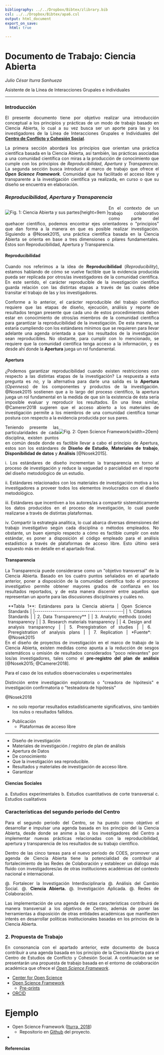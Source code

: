 ```yaml
---
bibliography: ../../Dropbox/Bibtex/zlibrary.bib
csl: ../../Dropbox/Bibtex/apa6.csl
output: html_document
export_on_save:
  html: true

---
```

# Documento de Trabajo: Ciencia Abierta

*Julio César Iturra Sanhueza*

Asistente de la Línea de Interacciones Grupales e individuales

---

<div style="text-align: justify">

### Introducción    

El presente documento tiene por objetivo realizar una introducción conceptual a los principios y prácticas de un modo de trabajo basado en Ciencia Abierta, lo cual a su vez busca ser un aporte para las y los investigadores de la Línea de Interacciones Grupales e Individuales del **[Centro de Conflicto y Cohesión Social](https://www.coes.cl/)**.

La primera sección abordará los principios que orientan una práctica científica basada en la Ciencia Abierta, así también, las prácticas asociadas a una comunidad científica con miras a la producción de conocimiento que cumple con los principios de *Reproducibilidad*, *Apertura* y *Transparencia*. La segunda sección busca introducir al marco de trabajo que ofrece el _**Open Science Framework**_. Comunidad que ha facilitado el acceso libre y transparente a la investigación científica ya realizada, en curso o que su diseño se encuentra en elaboración.

###  *Reproducibilidad, Apertura y Transparencia*   

<div style="float:left">

 ![**Fig. 1**: Ciencia Abierta y sus partes](images\openscience1.png){height=9em }

</div>

En el contexto de un trabajo colaborativo como parte del quehacer científico, podemos encontrar ejes orientadores o "principios" que dan forma a la manera en que es posible realizar investigación. Siguiendo a  @Nosek2015, una práctica científica basada en la Ciencia Abierta se orienta en base a tres dimensiones o pilares fundamentales. Éstos son Reproducibilidad, Apertura y Transparencia.

#### Reproducibilidad  

Cuando nos referimos a la idea de **Reproducibilidad** (*Reproducibility*), estamos hablando de cómo se vuelve factible que la evidencia producida pueda ser replicada por otros/as investigadores de la comunidad científica. En este sentido, el carácter reproducible de la investigación científica guarda relación con las distintas etapas a través de las cuales debe transitar el trabajo de las y los investigadores.


Conforme a lo anterior, el carácter reproducible del trabajo científico requiere que las etapas de diseño, ejecución, análisis y reporte de resultados tengan presente que cada uno de estos procedimientos deben estar en conocimiento de otros/as miembros de la comunidad científica para garantizar la reproducibilidad de la investigación. De esta manera, se estaría cumpliendo con los estándares mínimos que se requieren para llevar adelante una agenda orientada a que los resultados de la investigación sean reproducibles. No obstante, para cumplir con lo mencionado, se requiere que la comunidad científica tenga acceso a la información, y es desde ahí donde la **Apertura** juega un rol fundamental.   

#### Apertura

¿Podemos garantizar reproducibilidad cuando existen restricciones con respecto a las distintas etapas de la investigación? La respuesta a esta pregunta es *no*, y la alternativa para darle una salida es la **Apertura** (*Openness*) de los componentes y productos de la investigación.  @Nosek2015 sostienen que a lo largo del proceso científico,  la apertura juega un rol fundamental en la medida de que sin la existencia de ésta sería imposible evaluar y reproducir los resultados. En una línea similar, @Camerer2018 sugieren que el acceso abierto a los materiales de investigación permite a los miembros de una comunidad científica tomar postura con respecto a la evidencia producida por sus pares.   

<div style="float:right; margin-left: 1px; margin-right: 1px">

 ![**Fig. 2**: Open Science Framework](images\osf1.png){width=20em}

</div>

Teniendo presente las particularidades de cada disciplina, existen puntos en común desde donde es factible llevar a cabo el principio de Apertura, estos son los estándares de **Diseño de Estudio**, **Materiales de trabajo**, **Disponibilidad de datos** y **Análisis** [@Nosek2015].

i. Los estándares de diseño incrementan la transparencia en torno al proceso de investigación y reduce la vaguedad o parcialidad en el reporte del diseño metodológico de un estudio.

ii. Estándares relacionados con los materiales de investigación motiva a los investigadores a proveer todos los elementos involucrados con el diseño metodológico.

iii. Estándares que incentiven a los autores/as a compartir sistemáticamente los datos producidos en el proceso de investigación, lo cual puede realizarse a través de distintas plataformas.  

iv. Compartir la estrategia analítica, lo cual abarca diversas dimensiones del trabajo investigativo según cada disciplina o métodos empleados. No obstante, un buen ejemplo respecto a cómo es factible cumplir con este estándar, es poner a disposición el código empleado para el análisis estadístico a través de plataformas de acceso libre. Esto último será expuesto más en detalle en el apartado final.

#### Transparencia

La Transparencia puede considerarse como un "objetivo transversal" de la Ciencia Abierta. Basado en los cuatro puntos señalados en el apartado anterior, poner a disposición de la comunidad científica todo el proceso investigativo permite obtener mayores grados de confianza en los resultados reportados, y de esta manera discernir entre aquellos que representan un aporte para las discusiones disciplinares y cuáles no.          

<div style="float:left; margin-left: 10px; margin-right: 25px;">
<caption>**Tabla 1**: Estándares para la Ciencia abierta </caption>
|     Open Science Standards                  |
|---------------------------------------------|
| 1. Citations Standards                      |
| 2. Data Transparency**                      |
| 3. Analytic methods (code) transparency     |
| 3. Research materials transparency          |
| 4. Design and analysis transparency         |
| 5. Preregistration of studies               |
| 6. Preregistration of analysis plans        |
| 7. Replication                              |
*Fuente*: @Nosek2015

</div>

En el diseño de proyectos de investigación en el marco de trabajo de la Ciencia Abierta, existen medidas como apunta a la reducción de sesgos sistemáticos u omisión de resultados considerados "poco relevantes" por los/as investigadores, tales como el **pre-registro del plan de análisis** [@Nosek2015; @Camerer2018].

Para el caso de los estudios observacionales u experimentales         

Distinción entre investigación exploratoria o "creadora de hipótesis" e investigación confirmatoria o "testeadora de hipótesis"

@Nosek2018

- no solo reportar resultados estadísticamente significativos, sino también los nulos o resultados fallidos.


* Publicación
  - Plataformas de acceso libre

---

- Diseño de investigación
- Materiales de investigación / registro de plan de análisis  
- Apertura de Datos
- De conocimiento
- Que la investigación sea reproducible.
- Resultados y materiales de investigación de acceso libre.
- Garantizar



#### Ciencias Sociales

a. Estudios experimentales
b. Estudios cuantitativos de corte transversal
c. Estudios cualitativos


### Características del segundo periodo del Centro

Para el segundo periodo del Centro, se ha puesto como objetivo el desarrollar e impulsar una agenda basada en los principio del la Ciencia Abierta, desde donde se anime a las o los investigadores del Centro a implementar nuevas prácticas relacionadas con la reproducibilidad, apertura y transparencia de los resultados de su trabajo científico.         

Dentro de las cinco tareas para el nuevo periodo de COES, promover una agenda de Ciencia Abierta tiene la potencialidad de contribuir al fortalecimiento de las Redes de Colaboración y establecer un diálogo más fluido con investigadores/as de otras instituciones académicas del contexto nacional e internacional.

@. Fortalecer la Investigación Interdisciplinaria
@. Análisis del Cambio Social.
@. **Ciencia Abierta.**
@. Investigación Aplicada.
@. Redes de Colaboración.

Las implementación de una agenda de estas características contribuirá de manera transversal a los objetivos de Centro, además de poner las herramientas a disposición de otras entidades académicas que manifiesten interés en desarrollar políticas institucionales basadas en los princios de la Ciencia Abierta.        

### 2. Propuesta de Trabajo

En consonancia con el apartado anterior, este documento de busca contribuir a una agenda basada en los principio de la Ciencia Abierta para el Centro de Estudios de Conflicto y Cohesión Social. A continuación se se presentarán una propuesta de trabajo basada en el entorno de colaboración académica que ofrece el [*Open Science Framework*](https://osf.io/).    

- [Center for Open Science](https://cos.io/)
- [Open Science Framework](https://osf.io/)
    - [Pre-prints](https://osf.io/preprints/discover?subject=bepress%7CSocial%20and%20Behavioral%20Sciences)
- [ORCID](https://orcid.org/)

# Ejemplo

- Open Science Framework ([Iturra, 2018](https://osf.io/xn6mh/))
    - Repositorio en [Github](https://github.com/jciturras/OSFjciturras) del proyecto.
-    

</div>

#### Referencias
